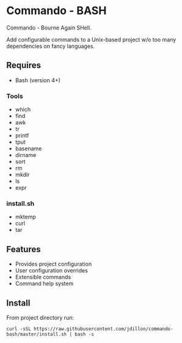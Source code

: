 # Commando - BASH

Commando - Bourne Again SHell.

Add configurable commands to a Unix-based project w/o too many dependencies on fancy languages. 

## Requires

* Bash (version 4+)

### Tools

* which
* find
* awk
* tr
* printf
* tput
* basename
* dirname
* sort
* rm
* mkdir
* ls
* expr

### install.sh

* mktemp
* curl
* tar

## Features

* Provides project configuration
* User configuration overrides
* Extensible commands
* Command help system

## Install

From project directory run:

```
curl -sSL https://raw.githubusercontent.com/jdillon/commando-bash/master/install.sh | bash -s
```